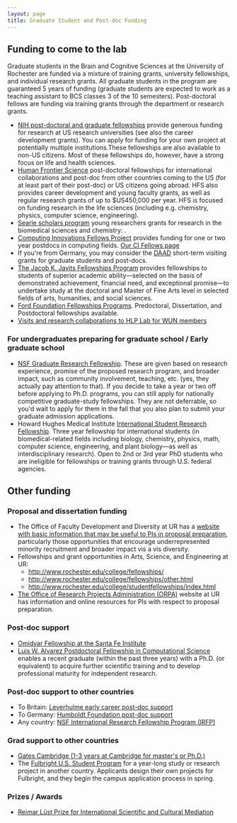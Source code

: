 ```yaml
---
layout: page
title: Graduate Student and Post-doc Funding
---
```

## Funding to come to the lab

Graduate students in the Brain and Cognitive Sciences at the University of Rochester
are funded via a mixture of training grants, university fellowships, and individual
research grants. All graduate students in the program are guaranteed 5 years of
funding (graduate students are expected to work as a teaching assistant to BCS
classes 3 of the 10 semesters). Post-doctoral fellows are funding via training
grants through the department or research grants.

  * [NIH post-doctoral and graduate fellowships](http://grants.nih.gov/training/extramural.htm)
  provide generous funding for research at US research universities (see also the
  career development grants). You can apply for funding for your own project at
  potentially multiple institutions.These fellowships are also available to non-US
  citizens. Most of these fellowships do, however, have a strong focus on life
  and health sciences.
  * [Human Frontier Science](http://www.hfsp.org/about/AboutProg.php) post-doctoral
  fellowships for international collaborations and post-doc from other countries
  coming to the US (for at least part of their post-doc) or US citizens going abroad.
  HFS also provides career development and young faculty grants, as well as regular
  research grants of up to $US450,000 per year. HFS is focused on funding research
  in the life sciences (including e.g. chemistry, physics, computer science, engineering).
  * [Searle scholars program](http://www.searlescholars.net/) young researchers
  grants for research in the biomedical sciences and chemistry: .
  * [Computing Innovations Fellows Project](http://cifellows.org/) provides funding
  for one or two year postdocs in computing fields. [Our CI Fellows page](http://cifellows.org/match/t-florian-jaeger-at-human-language-lab-brain-and-cognitive-sciences-and-computer-science-university-of-rochester/)
  * If you're from Germany, you may consider the [DAAD](http://www.daad.org/) short-term
  visiting grants for graduate students and post-docs.
  * [The Jacob K. Javits Fellowships Program](http://www2.ed.gov/programs/jacobjavits/index.html)
  provides fellowships to students of superior academic ability—selected on the
  basis of demonstrated achievement, financial need, and exceptional promise—to
  undertake study at the doctoral and Master of Fine Arts level in selected fields
  of arts, humanities, and social sciences.
  * [Ford Foundation Fellowships Programs](http://sites.nationalacademies.org/PGA/FordFellowships/index.htm).
  Predoctoral, Dissertation, and Postdoctoral fellowships available.
  * [Visits and research collaborations to HLP Lab for WUN members](http://www.rochester.edu/research/icf/)

### For undergraduates preparing for graduate school / Early graduate school

  * [NSF Graduate Research Fellowship](http://www.nsfgrfp.org/). These are given
  based on research experience, promise of the proposed research program, and broader
  impact, such as community involvement, teaching, etc. (yes, they actually pay
  attention to that). If you decide to take a year or two off before applying
  to Ph.D. programs, you can still apply for nationally competitive graduate-study
  fellowships. They are not deferrable, so you'd wait to apply for them in the
  fall that you also plan to submit your graduate admission applications.
  * Howard Hughes Medical Institute [International Student Research Fellowship](http://www.hhmi.org/grants/individuals/intl_fellows.html).
  Three year fellowship for international students (in biomedical-related fields
    including biology, chemistry, physics, math, computer science, engineering,
    and plant biology—as well as interdisciplinary research). Open to 2nd or 3rd
    year PhD students who are ineligible for fellowships or training grants
    through U.S. federal agencies.

## Other funding

### Proposal and dissertation funding

  * The Office of Faculty Development and Diversity at UR has a [website with basic
  information that may be useful to PIs in proposal preparation](http://www.rochester.edu/diversity/grantresources/index.html),
   particularly those opportunities that encourage underrepresented minority
   recruitment and broader impact vis a vis diversity.
  * Fellowships and grant opportunities in Arts, Science, and Engineering at UR:
    * http://www.rochester.edu/college/fellowships/
    * http://www.rochester.edu/college/fellowships/other.html
    * http://www.rochester.edu/college/studentfellowships/index.html
  * [The Office of Research Projects Administration (ORPA)](http://www.rochester.edu/orpa/)
  website at UR has information and online resources for PIs with respect to proposal preparation.

### Post-doc support

  * [Omidyar Fellowship at the Santa Fe Institute](http://www.santafe.edu/omidyar-fellowship/)
  * [Luis W. Alvarez Postdoctoral Fellowship in Computational Science](http://www.lbl.gov/cs/html/alvarez.html)
  enables a recent graduate (within the past three years) with a Ph.D. (or equivalent)
  to acquire further scientific training and to develop professional maturity for
  independent research.

### Post-doc support to other countries

  * To Britain: [Leverhulme early career post-doc support](http://www.leverhulme.ac.uk/grants_awards/grants/early_career_fellowships/)
  * To Germany: [Humboldt Foundation post-doc support](http://www.humboldt-foundation.de/web/671.html)
  * Any country: [NSF International Research Fellowship Program (IRFP)](http://www.nsf.gov/pubs/2006/nsf06582/nsf06582.html)

### Grad support to other countries

  * [Gates Cambridge (1-3 years at Cambridge for master's or Ph.D.)](http://www.gatesscholar.org/)
  * The [Fulbright U.S. Student Program](http://us.fulbrightonline.org/overview.html)
  for a year-long study or research project in another country. Applicants design
  their own projects for Fulbright, and they begin the campus application process
  in spring.

### Prizes / Awards

  * [Reimar Lüst Prize for International Scientific and Cultural Mediation](http://www.humboldt-foundation.de/web/6798.html)
